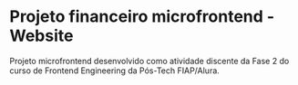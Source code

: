 # Projeto financeiro microfrontend - Website
Projeto microfrontend desenvolvido como atividade discente da Fase 2 do curso de Frontend Engineering da Pós-Tech FIAP/Alura.
